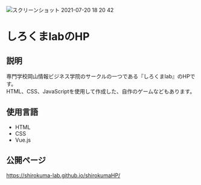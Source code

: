 ![スクリーンショット 2021-07-20 18 20 42](https://user-images.githubusercontent.com/81355991/126301226-0027ce1b-cb0e-4834-ad75-019de45010ea.png)
# しろくまlabのHP

## 説明
専門学校岡山情報ビジネス学院のサークルの一つである『しろくまlab』のHPです。<br>
HTML、CSS、JavaScriptを使用して作成した、自作のゲームなどもあります。

## 使用言語
- HTML
- CSS
- Vue.js

## 公開ページ
https://shirokuma-lab.github.io/shirokumaHP/
